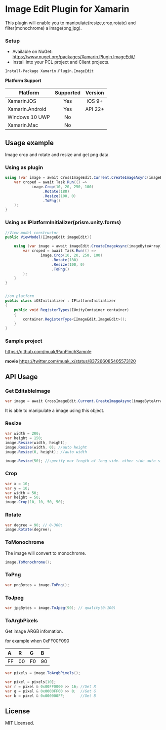 # Image Edit Plugin for Xamarin

This plugin will enable you to manipulate(resize,crop,rotate) and filter(monochrome) a image(png,jpg).

### Setup

* Available on NuGet: https://www.nuget.org/packages/Xamarin.Plugin.ImageEdit/
* Install into your PCL project and Client projects.

```bash
Install-Package Xamarin.Plugin.ImageEdit
```

**Platform Support**

|Platform|Supported|Version|
| ------------------- | :-----------: | :------------------: |
|Xamarin.iOS|Yes|iOS 9+|
|Xamarin.Android|Yes|API 22+|
|Windows 10 UWP|No||
|Xamarin.Mac|No||

## Usage example

Image crop and rotate and resize and get png data.

### Using as plugin

```cs
using (var image = await CrossImageEdit.Current.CreateImageAsync(imageByteArray)) {
	var croped = await Task.Run(() =>
			image.Crop(10, 20, 250, 100)
				 .Rotate(180)
				 .Resize(100, 0)
				 .ToPng()
	);
}
```

### Using as IPlatformInitializer(prism.unity.forms)

```cs
//View model constructor
public ViewModel(IImageEdit imageEdit){

	using (var image = await imageEdit.CreateImageAsync(imageByteArray)) {
		var croped = await Task.Run(() =>
				image.Crop(10, 20, 250, 100)
					 .Rotate(180)
					 .Resize(100, 0)
					 .ToPng()
		);
	}
}


//on platform
public class iOSInitializer : IPlatformInitializer
{
	public void RegisterTypes(IUnityContainer container)
	{
		container.RegisterType<IImageEdit,ImageEdit>();
	}
}
```

### Sample project

https://github.com/muak/PanPinchSample

**movie**
https://twitter.com/muak_x/status/837266085405573120

## API Usage

### Get EditableImage

```cs
var image = await CrossImageEdit.Current.CreateImageAsync(imageByteArray);
```
It is able to manipulate a image using this object.

### Resize

```cs
var width = 200;
var height = 150;
image.Resize(width, height);
image.Resize(width, 0); //auto height
image.Resize(0, height); //auto width

image.Resize(50); //specify max length of long side. other side auto size.
```

### Crop

```cs
var x = 10;
var y = 10;
var width = 50;
var height = 50;
image.Crop(10, 10, 50, 50);
```

### Rotate

```cs
var degree = 90; // 0-360;
image.Rotate(degree);
```

### ToMonochrome

The image will convert to monochrome.

```cs
image.ToMonochrome();
```

### ToPng

```cs
var pngBytes = image.ToPng();
```

### ToJpeg

```cs
var jpgBytes = image.ToJpeg(90); // quality(0-100)
```

### ToArgbPixels

Get image ARGB infomation.

for example when 0xFF00F090

|A|R|G|B|
| :--- | :--- | :--- | :--- |
|FF|00|F0|90|


```cs
var pixels = image.ToArgbPixels();

var pixel = pixels[10];
var r = pixel & 0x00FF0000 >> 16; //Get R
var g = pixel & 0x0000FF00 >> 8;  //Get G
var b = pixel & 0x000000FF;       //Get B
```

## License

MIT Licensed.
